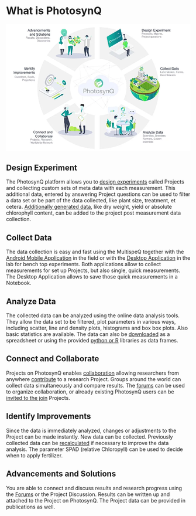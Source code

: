 # What is PhotosynQ

![The PhotosynQ Platform](./images/photosynq-overview.png)

## Design Experiment

The PhotosynQ platform allows you to [design experiments](../projects/create-a-new-project.md) called Projects and collecting custom sets of meta data with each measurement. This additional data, entered by answering Project questions can be used to filter a data set or be part of the data collected, like plant size, treatment, et cetera. [Additionally generated data](../projects/import-custom-data.md), like dry weight, yield or absolute chlorophyll content, can be added to the project post measurement data collection.

## Collect Data

The data collection is easy and fast using the MultispeQ together with the [Android Mobile Application](../mobile-application/general.md) in the field or with the [Desktop Application](../desktop-application/general.md) in the lab for bench top experiments. Both applications allow to collect measurements for set up Projects, but also single, quick measurements. The Desktop Application allows to save those quick measurements in a Notebook.

## Analyze Data

The collected data can be analyzed using the online data analysis tools. They allow the data set to be filtered, plot parameters in various ways, including scatter, line and density plots, histograms and box box plots. Also basic statistics are available. The data can also be [downloaded](../view-and-analyze-data/download-data.md) as a spreadsheet or using the provided [python or R](../view-and-analyze-data/external-libraries.md) libraries as data frames.

## Connect and Collaborate

Projects on PhotosynQ enables [collaboration](../projects/project-collaborators.md) allowing researchers from anywhere [contribute](../projects/join-a-project.md) to a research Project. Groups around the world can collect data simultaneously and compare results. The [forums](https://photosynq.org/forums) can be used to organize collaboration, or already existing PhotosynQ users can be [invited to the join](../account/project-invitations.md) Projects.

## Identify Improvements

Since the data is immediately analyzed, changes or adjustments to the Project can be made instantly. New data can be collected. Previously collected data can be [recalculated](../projects/create-edit-a-project.md) if necessary to improve the data analysis. The parameter SPAD (relative Chloropyll) can be used to decide when to apply fertilizer.

## Advancements and Solutions

You are able to connect and discuss results and research progress using the [Forums](https://photosynq.org/forums) or the Project Discussion. Results can be written up and attached to the Project on PhotosynQ. The Project data can be provided in publications as well.
